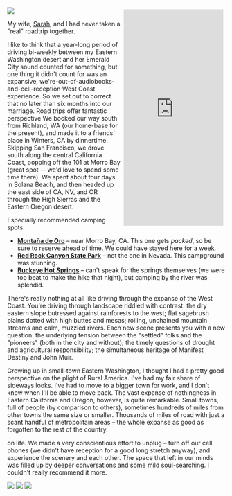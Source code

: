 <img class="instagram-photo" src="https://scontent.cdninstagram.com/hphotos-xap1/t51.2885-15/s640x640/sh0.08/e35/11202630_503546673143864_1203573124_n.jpg" />

<iframe style="float:right; margin:5px;" width="230px" height="500px" frameborder="0" src="https://a.tiles.mapbox.com/v4/crossdiver.n63nm5en/attribution.html?access_token=pk.eyJ1IjoiY3Jvc3NkaXZlciIsImEiOiJpQlF3WGV3In0.rZKUegXlMMHHTeV9xA-RJw"></iframe>

My wife, [Sarah](http://twitter.com/the_lewist), and I had never taken a "real" roadtrip together.

I like to think that a year-long period of driving bi-weekly between my Eastern Washington desert and her Emerald City sound counted for something, but one thing it didn't count for was an expansive, we're-out-of-audiobooks-and-cell-reception West Coast experience. So we set out to correct that no later than six months into our marriage.
Road trips offer fantastic perspective
We booked our way south from Richland, WA (our home-base for the present), and made it to a friends' place in Winters, CA by dinnertime. Skipping San Francisco, we drove south along the central California Coast, popping off the 101 at Morro Bay (great spot -- we'd love to spend some time there). We spent about four days in Solana Beach, and then headed up the east side of CA, NV, and OR through the High Sierras and the Eastern Oregon desert.

Especially recommended camping spots:

*   [**Montaña de Oro**](http://www.parks.ca.gov/?page_id=592) – near Morro Bay, CA. This one gets _packed_, so be sure to reserve ahead of time. We could have stayed here for a week.
*   [**Red Rock Canyon State Park**](http://www.parks.ca.gov/?page_id=631) – not the one in Nevada. This campground was stunning.
*   [**Buckeye Hot Springs**](http://alltrails.com/trail/us/california/buckeye-hot-springs-ride) – can't speak for the springs themselves (we were too beat to make the hike that night), but camping by the river was splendid.

There's really nothing at all like driving through the expanse of the West Coast. You're driving through landscape riddled with contrast: the dry eastern slope butressed against rainforests to the west; flat sagebrush plains dotted with high buttes and mesas; roiling, unchained mountain streams and calm, muzzled rivers. Each new scene presents you with a new question: the underlying tension between the "settled" folks and the "pioneers" (both in the city and without); the timely questions of drought and agricultural responsibility; the simultaneous heritage of Manifest Destiny and John Muir.

Growing up in small-town Eastern Washington, I thought I had a pretty good perspective on the plight of Rural America. I've had my fair share of sideways looks. I've had to move to a bigger town for work, and I don't know when I'll be able to move back. The vast expanse of nothingness in Eastern California and Oregon, however, is quite remarkable. Small towns, full of people (by comparison to others), sometimes hundreds of miles from other towns the same size or smaller. Thousands of miles of road with just a scant handful of metropolitain areas – the whole expanse as good as forgotten to the rest of the country.

 on life. We made a very conscientious effort to unplug – turn off our cell phones (we didn't have reception for a good long stretch anyway), and experience the scenery and each other. The space that left in our minds was filled up by deeper conversations and some mild soul-searching. I couldn't really recommend it more.

<img class="instagram-photo" src="https://scontent.cdninstagram.com/hphotos-xpf1/t51.2885-15/s640x640/sh0.08/e35/1169195_934886869915768_1308652852_n.jpg" />
<img class="instagram-photo-half" src="https://scontent.cdninstagram.com/hphotos-xfa1/t51.2885-15/s640x640/sh0.08/e35/11266616_1652076658339926_1591777477_n.jpg" />
<img class="instagram-photo-half" src="https://scontent.cdninstagram.com/hphotos-xap1/t51.2885-15/s640x640/sh0.08/e35/10832247_1440449722930376_2105684304_n.jpg" />
